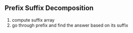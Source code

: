 ## Prefix Suffix Decomposition

1. compute suffix array
2. go through prefix and find the answer based on its suffix